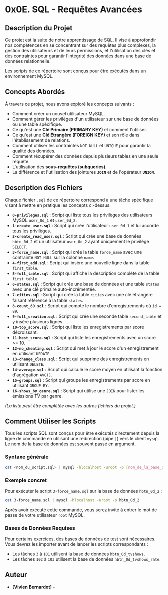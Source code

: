 # 0x0E. SQL - Requêtes Avancées

## Description du Projet

Ce projet est la suite de notre apprentissage de SQL. Il vise à approfondir nos compétences en se concentrant sur des requêtes plus complexes, la gestion des utilisateurs et de leurs permissions, et l'utilisation des clés et des contraintes pour garantir l'intégrité des données dans une base de données relationnelle.

Les scripts de ce répertoire sont conçus pour être exécutés dans un environnement MySQL.

## Concepts Abordés

À travers ce projet, nous avons exploré les concepts suivants :

* Comment créer un nouvel utilisateur MySQL.
* Comment gérer les privilèges d'un utilisateur sur une base de données ou une table spécifique.
* Ce qu'est une **Clé Primaire (PRIMARY KEY)** et comment l'utiliser.
* Ce qu'est une **Clé Étrangère (FOREIGN KEY)** et son rôle dans l'établissement de relations.
* Comment utiliser les contraintes `NOT NULL` et `UNIQUE` pour garantir la qualité des données.
* Comment récupérer des données depuis plusieurs tables en une seule requête.
* L'utilisation des **sous-requêtes (subqueries)**.
* La différence et l'utilisation des jointures **`JOIN`** et de l'opérateur **`UNION`**.


## Description des Fichiers

Chaque fichier `.sql` de ce répertoire correspond à une tâche spécifique visant à mettre en pratique les concepts ci-dessus.

* **`0-privileges.sql`** : Script qui liste tous les privilèges des utilisateurs MySQL `user_0d_1` et `user_0d_2`.
* **`1-create_user.sql`** : Script qui crée l'utilisateur `user_0d_1` et lui accorde tous les privilèges.
* **`2-create_read_user.sql`** : Script qui crée une base de données `hbtn_0d_2` et un utilisateur `user_0d_2` ayant uniquement le privilège `SELECT`.
* **`3-force_name.sql`** : Script qui crée la table `force_name` avec une contrainte `NOT NULL` sur la colonne `name`.
* **`4-first_add.sql`** : Script qui insère une nouvelle ligne dans la table `first_table`.
* **`5-full_table.sql`** : Script qui affiche la description complète de la table `first_table`.
* **`6-states.sql`** : Script qui crée une base de données et une table `states` avec une clé primaire auto-incrémentée.
* **`7-cities.sql`** : Script qui crée la table `cities` avec une clé étrangère faisant référence à la table `states`.
* **`8-count_89.sql`** : Script qui compte le nombre d'enregistrements où `id = 89`.
* **`9-full_creation.sql`** : Script qui crée une seconde table `second_table` et y insère plusieurs lignes.
* **`10-top_score.sql`** : Script qui liste les enregistrements par score décroissant.
* **`11-best_score.sql`** : Script qui liste les enregistrements avec un score >= 10.
* **`12-no_cheating.sql`** : Script qui met à jour le score d'un enregistrement en utilisant `UPDATE`.
* **`13-change_class.sql`** : Script qui supprime des enregistrements en utilisant `DELETE`.
* **`14-average.sql`** : Script qui calcule le score moyen en utilisant la fonction d'agrégation `AVG()`.
* **`15-groups.sql`** : Script qui groupe les enregistrements par score en utilisant `GROUP BY`.
* **`16-shows_by_genre.sql`** : Script qui utilise une `JOIN` pour lister les émissions TV par genre.

*(La liste peut être complétée avec les autres fichiers du projet.)*

## Comment Utiliser les Scripts

Tous les scripts SQL sont conçus pour être exécutés directement depuis la ligne de commande en utilisant une redirection (pipe `|`) vers le client `mysql`. Le nom de la base de données est souvent passé en argument.

### Syntaxe générale

```bash
cat <nom_du_script.sql> | mysql -hlocalhost -uroot -p [nom_de_la_base_de_donnees]
```


### Exemple concret

Pour exécuter le script `3-force_name.sql` sur la base de données `hbtn_0d_2` :

```bash
cat 3-force_name.sql | mysql -hlocalhost -uroot -p hbtn_0d_2
```

Après avoir exécuté cette commande, vous serez invité à entrer le mot de passe de votre utilisateur `root` MySQL.

### Bases de Données Requises

Pour certains exercices, des bases de données de test sont nécessaires. Vous devrez les importer avant de lancer les scripts correspondants :

* Les tâches `3` à `101` utilisent la base de données `hbtn_0d_tvshows`.
* Les tâches `102` à `103` utilisent la base de données `hbtn_0d_tvshows_rate`.


## Auteur

* **[Vivien Bernardot]** -
